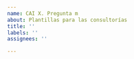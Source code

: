```yaml
---
name: CAI X. Pregunta m
about: Plantillas para las consultorías
title: ''
labels: ''
assignees: ''

---
```



